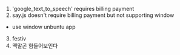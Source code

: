 1. 'google_text_to_speech' requires billing payment
2. say.js doesn't require billing payment but not supporting window
  - use window unbuntu app
3. festiv
4. 맥말곤 힘들어보인다
